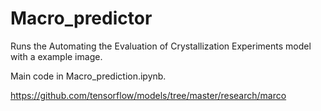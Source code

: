 # Macro_predictor

Runs the Automating the Evaluation of Crystallization Experiments model with a example image.

Main code in Macro_prediction.ipynb.

https://github.com/tensorflow/models/tree/master/research/marco
